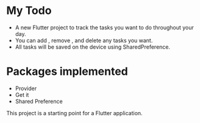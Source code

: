# My Todo

- A new Flutter project to track the tasks you want to do throughout your day.
- You can add , remove , and delete any tasks you want.
- All tasks will be saved on the device using SharedPreference.

# Packages implemented 
- Provider 
- Get it 
- Shared Preference

This project is a starting point for a Flutter application.

